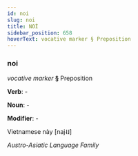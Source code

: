 ```yaml
---
id: noi
slug: noi
title: NOİ
sidebar_position: 658
hoverText: vocative marker § Preposition
---
```


### noi

*vocative marker* **§** Preposition

**Verb**: -

**Noun**: -

**Modifier**: -

Vietnamese này [naj˨˩]

*Austro-Asiatic Language Family*